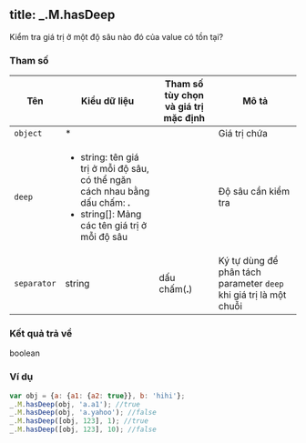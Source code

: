 title: _.M.hasDeep
-----

Kiểm tra giá trị ở một độ sâu nào đó của value có tồn tại?

### Tham số
<table class="table table-striped">
    <thead>
    <tr>
        <th>Tên</th>
        <th>Kiểu dữ liệu</th>
        <th>Tham số tùy chọn và giá trị mặc định</th>
        <th>Mô tả</th>
    </tr>
    </thead>
    <tbody>
    <tr>
        <td><code>object</code></td>
        <td>*</td>
        <td></td>
        <td>Giá trị chứa</td>
    </tr>
    <tr>
        <td><code>deep</code></td>
        <td>
            <ul>
                <li>string: tên giá trị ở mỗi độ sâu, có thể ngăn cách nhau bằng dấu chấm: <strong>.</strong></li>
                <li>string[]: Mảng các tên giá trị ở mỗi độ sâu</li>
            </ul>
        </td>
        <td></td>
        <td>Độ sâu cần kiểm tra</td>
    </tr>
    <tr>
        <td><code>separator</code></td>
        <td>string</td>
        <td>dấu chấm(<strong>.</strong>)</td>
        <td>Ký tự dùng để phân tách parameter <code>deep</code> khi giá trị là một chuỗi</td>
    </tr>
    </tbody>
</table>

### Kết quả trả về
<dl class="dl-horizontal">
    <dt>boolean</dt><dd></dd>
</dl>

### Ví dụ
```js
var obj = {a: {a1: {a2: true}}, b: 'hihi'};
_.M.hasDeep(obj, 'a.a1'); //true
_.M.hasDeep(obj, 'a.yahoo'); //false
_.M.hasDeep([obj, 123], 1); //true
_.M.hasDeep([obj, 123], 10); //false
```